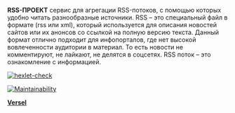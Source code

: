 **RSS-ПРОЕКТ** 
сервис для агрегации RSS-потоков, с помощью которых удобно читать разнообразные источники. 
RSS – это специальный файл в формате (rss или xml), который используется для описания новостей сайтов или их анонсов со ссылкой на полную версию текста.
Данный формат отлично подходит для инфопорталов, где нет высокой вовлеченности аудитории в материал. То есть новости не комментируют, не лайкают, не делятся в соцсетях. RSS поток – это ознакомление с информацией.

[![hexlet-check](https://github.com/AVmyasoedov88/frontend-project-11/actions/workflows/hexlet-check.yml/badge.svg)](https://github.com/AVmyasoedov88/frontend-project-11/actions/workflows/hexlet-check.yml)

[![Maintainability](https://api.codeclimate.com/v1/badges/0b92955db78000d6a42a/maintainability)](https://codeclimate.com/github/AVmyasoedov88/frontend-project-11/maintainability)

[**Versel**](https://rss-coral-nine.vercel.app)

